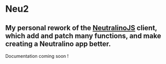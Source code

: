 # Neu2
## My personal rework of the [NeutralinoJS](https://neutralino.js.org) client, which add and patch many functions, and make creating a Neutralino app better.

Documentation coming soon !